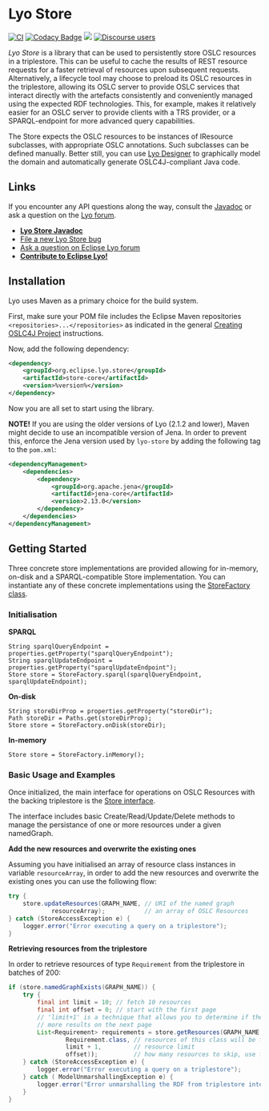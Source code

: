 # Lyo Store

[![CI](https://github.com/eclipse/lyo.store/workflows/CI/badge.svg?branch=master)](https://github.com/eclipse/lyo.store/actions?query=workflow%3ACI)
[![Codacy Badge](https://api.codacy.com/project/badge/Grade/5f9560aee08b4c28a094b9fc2e3d43f2)](https://www.codacy.com/app/berezovskyi/lyo-store?utm_source=github.com&amp;utm_medium=referral&amp;utm_content=eclipse/lyo-store&amp;utm_campaign=Badge_Grade)
[![](https://img.shields.io/badge/javadoc-latest-blue.svg)](https://download.eclipse.org/lyo/docs/store/latest/)
[![Discourse users](https://img.shields.io/discourse/users?color=28bd84&server=https%3A%2F%2Fforum.open-services.net%2F)](https://forum.open-services.net/)


*Lyo Store* is a library that can be used to persistently store OSLC resources in a triplestore. This can be useful to cache the results of REST resource requests for a faster retrieval of resources upon subsequent requests. Alternatively, a lifecycle tool may choose to preload its OSLC resources in the triplestore, allowing its OSLC server to provide OSLC services that interact directly with the artefacts consistently and conveniently managed using the expected RDF technologies. This, for example, makes it relatively easier for an OSLC server to provide clients with a TRS provider, or a SPARQL-endpoint for more advanced query capabilities.

The Store expects the OSLC resources to be instances of IResource subclasses, with appropriate OSLC annotations. Such subclasses can be defined manually. Better still, you can use [Lyo Designer](https://wiki.eclipse.org/Lyo/Lyo_Designer) to graphically model the domain and automatically generate OSLC4J-compliant Java code.

## Links
If you encounter any API questions along the way, consult the [Javadoc][javadoc] or ask a question on the [Lyo forum][forum].

* **[Lyo Store Javadoc][javadoc]**
* [File a new Lyo Store bug](https://github.com/eclipse/lyo-store/issues)
* [Ask a question on Eclipse Lyo forum][forum]
* **[Contribute to Eclipse Lyo!](https://wiki.eclipse.org/Lyo#Contributing_to_Lyo)**

## Installation

Lyo uses Maven as a primary choice for the build system.

First, make sure your POM file includes the Eclipse Maven repositories ```<repositories>...</repositories>``` as indicated in the general [Creating OSLC4J Project](https://oslc.github.io/developing-oslc-applications/eclipse_lyo/setup-an-oslc-provider-consumer-application.html) instructions.

Now, add the following dependency:
```xml
<dependency>
    <groupId>org.eclipse.lyo.store</groupId>
    <artifactId>store-core</artifactId>
    <version>%version%</version>
</dependency>
```
Now you are all set to start using the library.

**NOTE!** If you are using the older versions of Lyo (2.1.2 and lower), Maven might decide to use an incompatible version of Jena. In order to prevent this, enforce the Jena version used by `lyo-store` by adding the following tag to the `pom.xml`:

```xml
<dependencyManagement>
    <dependencies>
        <dependency>
            <groupId>org.apache.jena</groupId>
            <artifactId>jena-core</artifactId>
            <version>2.13.0</version>
        </dependency>
    </dependencies>
</dependencyManagement>
```

## Getting Started

Three concrete store implementations are provided allowing for in-memory, on-disk and a SPARQL-compatible Store implementation. You can instantiate any of these concrete implementations using the [StoreFactory class](http://download.eclipse.org/lyo/docs/store/latest/org/eclipse/lyo/store/StoreFactory.html).

### Initialisation

**SPARQL**

    String sparqlQueryEndpoint = properties.getProperty("sparqlQueryEndpoint");
    String sparqlUpdateEndpoint = properties.getProperty("sparqlUpdateEndpoint");
    Store store = StoreFactory.sparql(sparqlQueryEndpoint, sparqlUpdateEndpoint);

**On-disk**

    String storeDirProp = properties.getProperty("storeDir");
    Path storeDir = Paths.get(storeDirProp);
    Store store = StoreFactory.onDisk(storeDir);

**In-memory**

    Store store = StoreFactory.inMemory();

### Basic Usage and Examples

Once initialized, the main interface for operations on OSLC Resources with the backing triplestore is the [Store interface](http://download.eclipse.org/lyo/docs/store/latest/org/eclipse/lyo/store/Store.html).

The interface includes basic Create/Read/Update/Delete methods to manage the persistance of one or more resources under a given namedGraph.

**Add the new resources and overwrite the existing ones**

Assuming you have initialised an array of resource class instances in variable
`resourceArray`, in order to add the new resources and overwrite the existing
ones you can use the following flow:

```java
try {
    store.updateResources(GRAPH_NAME, // URI of the named graph
            resourceArray);           // an array of OSLC Resources
} catch (StoreAccessException e) {
    logger.error("Error executing a query on a triplestore");
}
```

**Retrieving resources from the triplestore**

In order to retrieve resources of type `Requirement` from the triplestore in batches of 200:

```java
if (store.namedGraphExists(GRAPH_NAME)) {
    try {
        final int limit = 10; // fetch 10 resources
        final int offset = 0; // start with the first page
        // 'limit+1' is a technique that allows you to determine if there are
        // more results on the next page
        List<Requirement> requirements = store.getResources(GRAPH_NAME,
                Requirement.class, // resources of this class will be fetched and unmarshalled
                limit + 1,         // resource limit
                offset));          // how many resources to skip, use for paging
    } catch (StoreAccessException e) {
        logger.error("Error executing a query on a triplestore");
    } catch ( ModelUnmarshallingException e) {
        logger.error("Error unmarshalling the RDF from triplestore into Requirement class instances");
    }
}
```

[1]: https://jena.apache.org/documentation/tdb/architecture.html#caching-on-32-and-64-bit-java-systems

[javadoc]: http://download.eclipse.org/lyo/docs/store/latest/overview-summary.html
[forum]: https://forum.open-services.net/c/sdks/lyo
